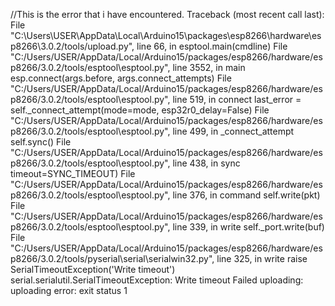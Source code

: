 //This is the error that i have encountered.
Traceback (most recent call last):
  File "C:\Users\USER\AppData\Local\Arduino15\packages\esp8266\hardware\esp8266\3.0.2/tools/upload.py", line 66, in <module>
    esptool.main(cmdline)
  File "C:/Users/USER/AppData/Local/Arduino15/packages/esp8266/hardware/esp8266/3.0.2/tools/esptool\esptool.py", line 3552, in main
    esp.connect(args.before, args.connect_attempts)
  File "C:/Users/USER/AppData/Local/Arduino15/packages/esp8266/hardware/esp8266/3.0.2/tools/esptool\esptool.py", line 519, in connect
    last_error = self._connect_attempt(mode=mode, esp32r0_delay=False)
  File "C:/Users/USER/AppData/Local/Arduino15/packages/esp8266/hardware/esp8266/3.0.2/tools/esptool\esptool.py", line 499, in _connect_attempt
    self.sync()
  File "C:/Users/USER/AppData/Local/Arduino15/packages/esp8266/hardware/esp8266/3.0.2/tools/esptool\esptool.py", line 438, in sync
    timeout=SYNC_TIMEOUT)
  File "C:/Users/USER/AppData/Local/Arduino15/packages/esp8266/hardware/esp8266/3.0.2/tools/esptool\esptool.py", line 376, in command
    self.write(pkt)
  File "C:/Users/USER/AppData/Local/Arduino15/packages/esp8266/hardware/esp8266/3.0.2/tools/esptool\esptool.py", line 339, in write
    self._port.write(buf)
  File "C:/Users/USER/AppData/Local/Arduino15/packages/esp8266/hardware/esp8266/3.0.2/tools/pyserial\serial\serialwin32.py", line 325, in write
    raise SerialTimeoutException('Write timeout')
serial.serialutil.SerialTimeoutException: Write timeout
Failed uploading: uploading error: exit status 1
